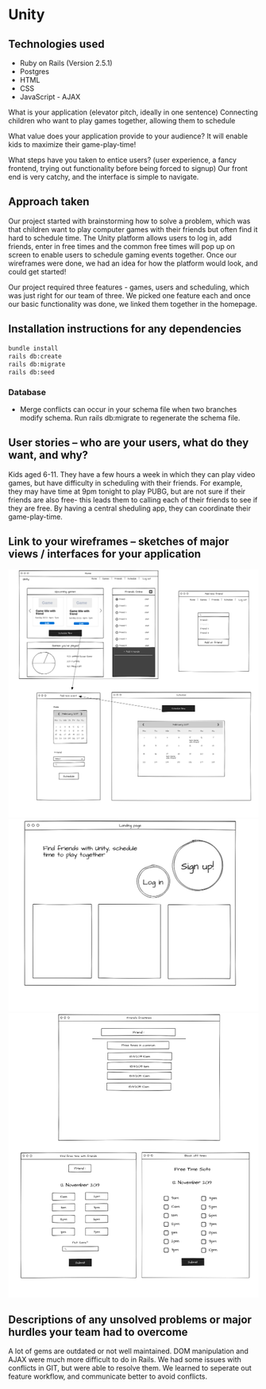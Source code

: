 # Unity

## Technologies used
- Ruby on Rails (Version 2.5.1)
- Postgres
- HTML
- CSS
- JavaScript - AJAX 

What is your application (elevator pitch, ideally in one sentence) 
Connecting children who want to play games together, allowing them to schedule 

What value does your application provide to your audience?
It will enable kids to maximize their game-play-time!

What steps have you taken to entice users? (user experience, a fancy frontend, trying out functionality before being forced to signup)
Our front end is very catchy, and the interface is simple to navigate. 

## Approach taken
Our project started with brainstorming how to solve a problem, which was that children want to play computer games with their friends but often find it hard to schedule time. The Unity platform allows users to log in, add friends, enter in free times and the common free times will pop up on screen to enable users to schedule gaming events together. Once our wireframes were done, we had an idea for how the platform would look, and could get started! 

Our project required three features - games, users and scheduling, which was just right for our team of three. We picked one feature each and once our basic functionality was done, we linked them together in the homepage.

## Installation instructions for any dependencies
```
bundle install
rails db:create
rails db:migrate
rails db:seed
```
### Database
- Merge conflicts can occur in your schema file when two branches modify schema. Run rails db:migrate to regenerate the schema file. 

## User stories – who are your users, what do they want, and why?
Kids aged 6-11. They have a few hours a week in which they can play video games, but have difficulty in scheduling with their friends. For example, they may have time at 9pm tonight to play PUBG, but are not sure if their friends are also free- this leads them to calling each of their friends to see if they are free. By having a central sheduling app, they can coordinate their game-play-time.

## Link to your wireframes – sketches of major views / interfaces for your application
![wireframe](https://github.com/jasminesis/unity/blob/master/docs/Wireframe1.png)
![wireframe](https://github.com/jasminesis/unity/blob/master/docs/Wireframe2.png)
![wireframe](https://github.com/jasminesis/unity/blob/master/docs/Wireframe3.png)

## Descriptions of any unsolved problems or major hurdles your team had to overcome
A lot of gems are outdated or not well maintained. 
DOM manipulation and AJAX were much more difficult to do in Rails.
We had some issues with conflicts in GIT, but were able to resolve them. We learned to seperate out feature workflow, and communicate better to avoid conflicts.


